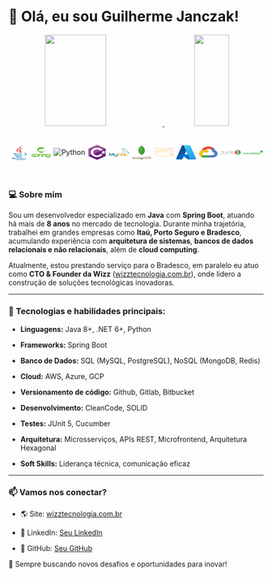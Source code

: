 # 👋 Olá, eu sou Guilherme Janczak!
<div align="center">
  <a href="https://github.com/guijanczak1">
    <img height="180em" width="49%" style="margin-right: 3rem;" src="https://github-readme-stats.vercel.app/api?username=guijanczak1&show_icons=true&theme=holi&include_all_commits=true&count_private=true"/>
    <img height="180em" width="37%" src="https://github-readme-stats.vercel.app/api/top-langs/?username=guijanczak1&layout=compact&langs_count=7&theme=holi"/>
  </a>
</div>
<br />
<br />

<div style="display: inline_block" align="center">
  <img align="center" alt="Java" height="30" width="40" src="https://raw.githubusercontent.com/devicons/devicon/6910f0503efdd315c8f9b858234310c06e04d9c0/icons/java/java-original.svg" />
  <img align="center" alt="Spring" height="30" width="40" src="https://raw.githubusercontent.com/devicons/devicon/6910f0503efdd315c8f9b858234310c06e04d9c0/icons/spring/spring-original-wordmark.svg">
  <img align="center" alt="Python" height="30" width="40" src="https://cdn.jsdelivr.net/gh/devicons/devicon/icons/python/python-original.svg" />
  <img align="center" alt="C#" height="30" width="40" src="https://raw.githubusercontent.com/devicons/devicon/master/icons/csharp/csharp-original.svg">
  <img align="center" alt="MySQL" height="30" width="40" src="https://raw.githubusercontent.com/devicons/devicon/6910f0503efdd315c8f9b858234310c06e04d9c0/icons/mysql/mysql-original-wordmark.svg">
  <img align="center" alt="MongoDB" height="30" width="40" src="https://raw.githubusercontent.com/devicons/devicon/6910f0503efdd315c8f9b858234310c06e04d9c0/icons/mongodb/mongodb-original-wordmark.svg">
  <img align="center" alt="AWS" height="30" width="40" src="https://raw.githubusercontent.com/devicons/devicon/6910f0503efdd315c8f9b858234310c06e04d9c0/icons/amazonwebservices/amazonwebservices-line-wordmark.svg">
  <img align="center" alt="Azure" height="30" width="40" src="https://raw.githubusercontent.com/devicons/devicon/6910f0503efdd315c8f9b858234310c06e04d9c0/icons/azure/azure-original.svg">
  <img align="center" alt="GCP" height="30" width="40" src="https://raw.githubusercontent.com/devicons/devicon/6910f0503efdd315c8f9b858234310c06e04d9c0/icons/googlecloud/googlecloud-original.svg">
  <img align="center" alt="Junit" height="30" width="40" src="https://raw.githubusercontent.com/devicons/devicon/6910f0503efdd315c8f9b858234310c06e04d9c0/icons/junit/junit-original-wordmark.svg">
  <img align="center" alt="Cucumber" height="30" width="40" src="https://raw.githubusercontent.com/devicons/devicon/6910f0503efdd315c8f9b858234310c06e04d9c0/icons/cucumber/cucumber-plain-wordmark.svg">
</div>

<br />
<br />

### 💻 Sobre mim
Sou um desenvolvedor especializado em **Java** com **Spring Boot**, atuando há mais de **8 anos** no mercado de tecnologia. Durante minha trajetória, trabalhei em grandes empresas como **Itaú, Porto Seguro e Bradesco**, acumulando experiência com **arquitetura de sistemas**, **bancos de dados relacionais e não relacionais**, além de **cloud computing**.

Atualmente, estou prestando serviço para o Bradesco, em paralelo eu atuo como **CTO & Founder da Wizz** ([wizztecnologia.com.br](https://wizztecnologia.com.br/)), onde lidero a construção de soluções tecnológicas inovadoras.

---

### 🚀 Tecnologias e habilidades principais:

- **Linguagens:** Java 8+, .NET 6+, Python

- **Frameworks:** Spring Boot

- **Banco de Dados:** SQL (MySQL, PostgreSQL), NoSQL (MongoDB, Redis)

- **Cloud:** AWS, Azure, GCP

- **Versionamento de código:** Github, Gitlab, Bitbucket

- **Desenvolvimento:** CleanCode, SOLID

- **Testes:** JUnit 5, Cucumber

- **Arquitetura:** Microsserviços, APIs REST, Microfrontend, Arquitetura Hexagonal

- **Soft Skills:** Liderança técnica, comunicação eficaz

---

### 📫 Vamos nos conectar?

- 🌎 Site: [wizztecnologia.com.br](https://wizztecnologia.com.br/)

- 💼 LinkedIn: [Seu LinkedIn](https://www.linkedin.com/in/guilherme-janczak/)

- 📂 GitHub: [Seu GitHub](https://github.com/guiijanczak1)

🚀 Sempre buscando novos desafios e oportunidades para inovar!